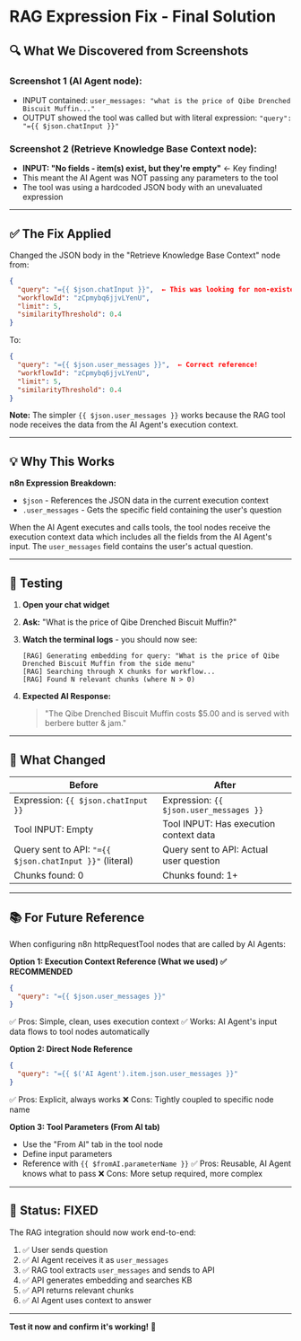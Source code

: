 # RAG Expression Fix - Final Solution

## 🔍 **What We Discovered from Screenshots**

### **Screenshot 1 (AI Agent node):**
- INPUT contained: `user_messages: "what is the price of Qibe Drenched Biscuit Muffin..."`
- OUTPUT showed the tool was called but with literal expression: `"query": "={{ $json.chatInput }}"`

### **Screenshot 2 (Retrieve Knowledge Base Context node):**
- **INPUT: "No fields - item(s) exist, but they're empty"** ← Key finding!
- This meant the AI Agent was NOT passing any parameters to the tool
- The tool was using a hardcoded JSON body with an unevaluated expression

---

## ✅ **The Fix Applied**

Changed the JSON body in the "Retrieve Knowledge Base Context" node from:
```json
{
  "query": "={{ $json.chatInput }}",  ← This was looking for non-existent data
  "workflowId": "zCpmybq6jjvLYenU",
  "limit": 5,
  "similarityThreshold": 0.4
}
```

To:
```json
{
  "query": "={{ $json.user_messages }}",  ← Correct reference!
  "workflowId": "zCpmybq6jjvLYenU",
  "limit": 5,
  "similarityThreshold": 0.4
}
```

**Note:** The simpler `{{ $json.user_messages }}` works because the RAG tool node receives the data from the AI Agent's execution context.

---

## 💡 **Why This Works**

**n8n Expression Breakdown:**
- `$json` - References the JSON data in the current execution context
- `.user_messages` - Gets the specific field containing the user's question

When the AI Agent executes and calls tools, the tool nodes receive the execution context data which includes all the fields from the AI Agent's input. The `user_messages` field contains the user's actual question.

---

## 🧪 **Testing**

1. **Open your chat widget**
2. **Ask:** "What is the price of Qibe Drenched Biscuit Muffin?"
3. **Watch the terminal logs** - you should now see:
   ```
   [RAG] Generating embedding for query: "What is the price of Qibe Drenched Biscuit Muffin from the side menu"
   [RAG] Searching through X chunks for workflow...
   [RAG] Found N relevant chunks (where N > 0)
   ```

4. **Expected AI Response:**
   > "The Qibe Drenched Biscuit Muffin costs $5.00 and is served with berbere butter & jam."

---

## 🎯 **What Changed**

| Before | After |
|--------|-------|
| Expression: `{{ $json.chatInput }}` | Expression: `{{ $json.user_messages }}` |
| Tool INPUT: Empty | Tool INPUT: Has execution context data |
| Query sent to API: `"={{ $json.chatInput }}"` (literal) | Query sent to API: Actual user question |
| Chunks found: 0 | Chunks found: 1+ |

---

## 📚 **For Future Reference**

When configuring n8n httpRequestTool nodes that are called by AI Agents:

**Option 1: Execution Context Reference (What we used) ✅ RECOMMENDED**
```json
{
  "query": "={{ $json.user_messages }}"
}
```
✅ Pros: Simple, clean, uses execution context
✅ Works: AI Agent's input data flows to tool nodes automatically

**Option 2: Direct Node Reference**
```json
{
  "query": "={{ $('AI Agent').item.json.user_messages }}"
}
```
✅ Pros: Explicit, always works
❌ Cons: Tightly coupled to specific node name

**Option 3: Tool Parameters (From AI tab)**
- Use the "From AI" tab in the tool node
- Define input parameters
- Reference with `{{ $fromAI.parameterName }}`
✅ Pros: Reusable, AI Agent knows what to pass
❌ Cons: More setup required, more complex

---

## 🎉 **Status: FIXED**

The RAG integration should now work end-to-end:
1. ✅ User sends question
2. ✅ AI Agent receives it as `user_messages`
3. ✅ RAG tool extracts `user_messages` and sends to API
4. ✅ API generates embedding and searches KB
5. ✅ API returns relevant chunks
6. ✅ AI Agent uses context to answer

---

**Test it now and confirm it's working!** 🚀

